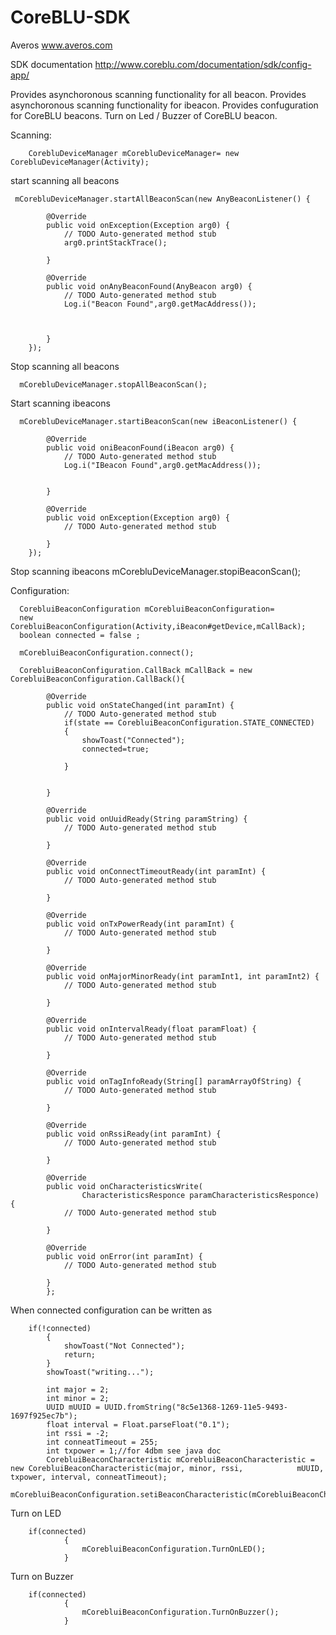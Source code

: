 # CoreBLU-SDK

Averos
www.averos.com

SDK documentation
http://www.coreblu.com/documentation/sdk/config-app/

Provides asynchoronous scanning functionality for all beacon.
Provides asynchoronous scanning  functionality for ibeacon.
Provides confuguration for CoreBLU beacons.
Turn on Led / Buzzer of CoreBLU beacon.

Scanning:

		CorebluDeviceManager mCorebluDeviceManager= new CorebluDeviceManager(Activity);
start scanning all beacons

     mCorebluDeviceManager.startAllBeaconScan(new AnyBeaconListener() {

			@Override
			public void onException(Exception arg0) {
				// TODO Auto-generated method stub
				arg0.printStackTrace();

			}

			@Override
			public void onAnyBeaconFound(AnyBeacon arg0) {
				// TODO Auto-generated method stub
				Log.i("Beacon Found",arg0.getMacAddress());
				
				

			}
		});
	
Stop scanning all beacons

      mCorebluDeviceManager.stopAllBeaconScan();


Start scanning ibeacons

      mCorebluDeviceManager.startiBeaconScan(new iBeaconListener() {

			@Override
			public void oniBeaconFound(iBeacon arg0) {
				// TODO Auto-generated method stub
				Log.i("IBeacon Found",arg0.getMacAddress());
				
				
			}

			@Override
			public void onException(Exception arg0) {
				// TODO Auto-generated method stub

			}
		});

Stop scanning ibeacons
          mCorebluDeviceManager.stopiBeaconScan();

Configuration:

      CorebluiBeaconConfiguration mCorebluiBeaconConfiguration= 
      new CorebluiBeaconConfiguration(Activity,iBeacon#getDevice,mCallBack);
      boolean connected = false ;
      
      mCorebluiBeaconConfiguration.connect();
      
      CorebluiBeaconConfiguration.CallBack mCallBack = new CorebluiBeaconConfiguration.CallBack(){

      		@Override
      		public void onStateChanged(int paramInt) {
      			// TODO Auto-generated method stub
      			if(state == CorebluiBeaconConfiguration.STATE_CONNECTED)
          		{
          			showToast("Connected");
          			connected=true;
          
          		}
      			
      			
      		}

      		@Override
      		public void onUuidReady(String paramString) {
      			// TODO Auto-generated method stub
      			
      		}

      		@Override
      		public void onConnectTimeoutReady(int paramInt) {
      			// TODO Auto-generated method stub
      			
      		}

      		@Override
      		public void onTxPowerReady(int paramInt) {
      			// TODO Auto-generated method stub
      			
      		}

      		@Override
      		public void onMajorMinorReady(int paramInt1, int paramInt2) {
      			// TODO Auto-generated method stub
      			
      		}

      		@Override
      		public void onIntervalReady(float paramFloat) {
      			// TODO Auto-generated method stub
      			
      		}

      		@Override
      		public void onTagInfoReady(String[] paramArrayOfString) {
      			// TODO Auto-generated method stub
      			
      		}

      		@Override
      		public void onRssiReady(int paramInt) {
      			// TODO Auto-generated method stub
      			
      		}

      		@Override
      		public void onCharacteristicsWrite(
      				CharacteristicsResponce paramCharacteristicsResponce) {
      			// TODO Auto-generated method stub
      			
      		}

      		@Override
      		public void onError(int paramInt) {
      			// TODO Auto-generated method stub
      			
      		}
      		};
      		
      
When connected configuration can be written as

      	if(!connected)
      		{
      			showToast("Not Connected");
      			return;
      		}
      		showToast("writing...");
      
      		int major = 2;
      		int minor = 2;
      		UUID mUUID = UUID.fromString("8c5e1368-1269-11e5-9493-1697f925ec7b");
      		float interval = Float.parseFloat("0.1");
      		int rssi = -2;
      		int conneatTimeout = 255;
      		int txpower = 1;//for 4dbm see java doc
      		CorebluiBeaconCharacteristic mCorebluiBeaconCharacteristic = new CorebluiBeaconCharacteristic(major, minor, rssi,            mUUID, txpower, interval, conneatTimeout);
      		mCorebluiBeaconConfiguration.setiBeaconCharacteristic(mCorebluiBeaconCharacteristic);
      
      
      	
            
            


Turn on LED

		if(connected)
				{
					mCorebluiBeaconConfiguration.TurnOnLED();
				}
				
Turn on Buzzer

		if(connected)
				{
					mCorebluiBeaconConfiguration.TurnOnBuzzer();
				}
